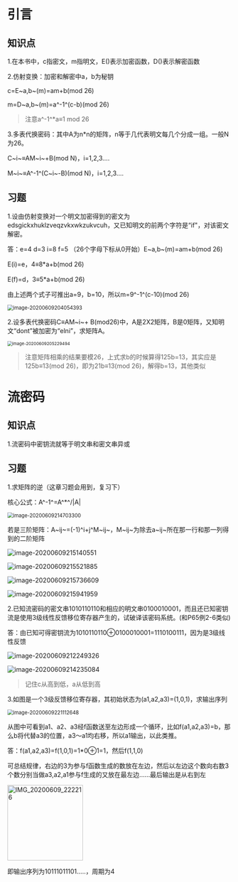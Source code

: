 # 引言

## 知识点

1.在本书中，c指密文，m指明文，E()表示加密函数，D()表示解密函数

2.仿射变换：加密和解密中a，b为秘钥

c=E~a,b~(m)=am+b(mod 26)

m=D~a,b~(m)=a^-1^(c-b)(mod 26)      

> 注意a^-1^*a≡1 mod 26

3.多表代换密码：其中A为n*n的矩阵，n等于几代表明文每几个分成一组。一般N为26。

C~i~≡AM~i~+B(mod N)，i=1,2,3....

M~i~≡A^-1^(C~i~-B)(mod N)，i=1,2,3....

## 习题

1.设由仿射变换对一个明文加密得到的密文为edsgickxhuklzveqzvkxwkzukvcuh，又已知明文的前两个字符是“if"，对该密文解密。

答：e=4  d=3  i=8   f=5    （26个字母下标从0开始）E~a,b~(m)=am+b(mod 26)

E(i)=e，4≡8*a+b(mod 26)

E(f)=d，3≡5*a+b(mod 26)

由上述两个式子可推出a=9，b=10，所以m=9^-1^(c-10)(mod 26)

<img src="https://cdn.jsdelivr.net/gh/zss192/Typora-notes@latest/images/image-20200609204054393.png" alt="image-20200609204054393" style="zoom:80%;" />

2.设多表代换密码C≡AM~i~+ B(mod26)中，A是2X2矩阵，B是0矩阵，又知明文“dont”被加密为“elni”，求矩阵A。

<img src="https://cdn.jsdelivr.net/gh/zss192/Typora-notes@master/images/image-20200609205229494.png" alt="image-20200609205229494" style="zoom:67%;" />

> 注意矩阵相乘的结果要模26，上式求b的时候算得125b=13，其实应是125b≡13(mod 26)，即为21b≡13(mod 26)，解得b=13，其他类似

# 流密码

## 知识点

1.流密码中密钥流就等于明文串和密文串异或

## 习题

1.求矩阵的逆（这章习题会用到，复习下）

核心公式：A^-1^=A^*^/|A|

<img src="https://cdn.jsdelivr.net/gh/zss192/Typora-notes@master/images/image-20200609214703300.png" alt="image-20200609214703300" style="zoom:80%;" />

若是三阶矩阵：A~ij~=(-1)^i+j^M~ij~，M~ij~为除去a~ij~所在那一行和那一列得到的二阶矩阵

![image-20200609215140551](https://cdn.jsdelivr.net/gh/zss192/Typora-notes@master/images/image-20200609215140551.png)

![image-20200609215521885](https://cdn.jsdelivr.net/gh/zss192/Typora-notes@master/images/image-20200609215521885.png)

![image-20200609215736609](https://cdn.jsdelivr.net/gh/zss192/Typora-notes@latest/images/image-20200609215736609.png)

![image-20200609215941959](https://cdn.jsdelivr.net/gh/zss192/Typora-notes@latest/images/image-20200609215941959.png)

2.已知流密码的密文串1010110110和相应的明文串0100010001，而且还已知密钥流是使用3级线性反馈移位寄存器产生的，试破译该密码系统。(和P65例2-6类似)

答：由已知可得密钥流为1010110110⊕0100010001=1110100111，因为是3级线性反馈

![image-20200609212249326](https://cdn.jsdelivr.net/gh/zss192/Typora-notes@master/images/image-20200609212249326.png)

![image-20200609214235084](https://cdn.jsdelivr.net/gh/zss192/Typora-notes@master/images/image-20200609214235084.png)

> 记住c从高到低，a从低到高

3.如图是一个3级反馈移位寄存器，其初始状态为(a1,a2,a3)=(1,0,1)，求输出序列

<img src="https://cdn.jsdelivr.net/gh/zss192/Typora-notes@latest/images/image-20200609221112648.png" alt="image-20200609221112648" style="zoom:80%;" />

从图中可看到a1、a2、a3经f函数送至左边形成一个循环，比如f(a1,a2,a3)=b，那么b将代替a3的位置，a3～a1均右移，所以a1输出，以此类推。

答：f(a1,a2,a3)=f(1,0,1)=1*0⊕1=1，然后f(1,1,0)

可总结规律，右边的3为参与f函数生成的数放在左边，然后以左边这个数向右数3个数分别当做a3,a2,a1参与f生成的又放在最左边......最后输出是从右到左

<img src="https://cdn.jsdelivr.net/gh/zss192/Typora-notes@master/images/IMG_20200609_222216.jpg" alt="IMG_20200609_222216" style="height:170px;" />

即输出序列为10111011101.....，周期为4